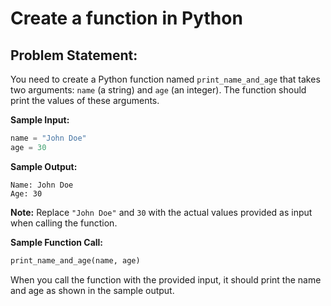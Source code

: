 
# Create a function in Python

## **Problem Statement:**

You need to create a Python function named `print_name_and_age` that takes two arguments: `name` (a string) and `age` (an integer). The function should print the values of these arguments.

**Sample Input:**

```python
name = "John Doe"
age = 30
```

**Sample Output:**

```
Name: John Doe
Age: 30
```

**Note:** Replace `"John Doe"` and `30` with the actual values provided as input when calling the function.

**Sample Function Call:**

```python
print_name_and_age(name, age)
```

When you call the function with the provided input, it should print the name and age as shown in the sample output.
